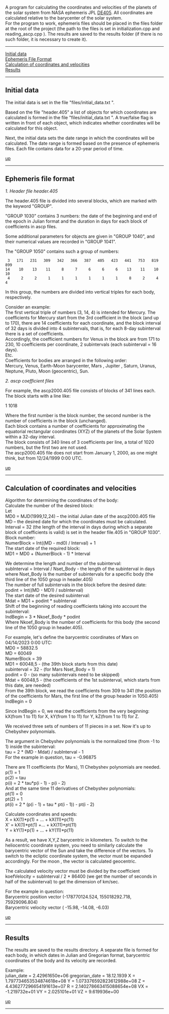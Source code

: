 <a id="start"></a>
A program for calculating the coordinates and velocities of the planets of the solar system from NASA ephemeris JPL [DE405](http://ssd.jpl.nasa.gov/ftp/eph/planets/ascii/de405). All coordinates are calculated relative to the barycenter of the solar system.\
For the program to work, ephemeris files should be placed in the files folder at the root of the project (the path to the files is set in initialization.cpp and reading_ascp.cpp ). The results are saved to the results folder (if there is no such folder, it is necessary to create it).

---

[Initial data](#ch1)\
[Ephemeris File Format](#ch2)\
[Calculation of coordinates and velocities](#ch3)\
[Results](#ch4)

---
<a id="ch1"></a>
## Initial data  

The initial data is set in the file "files/initial_data.txt ".

Based on the file "header.405" a list of objects for which coordinates are calculated is formed in the file "files/initial_data.txt ". A true/false flag is written in front of each object, which indicates whether coordinates will be calculated for this object.

Next, the initial data sets the date range in which the coordinates will be calculated. The date range is formed based on the presence of ephemeris files. Each file contains data for a 20-year period of time.

[up](#start)

---
<a id="ch2"></a>
## Ephemeris file format  

_1. Header file header.405_

The header.405 file is divided into several blocks, which are marked with the keyword "GROUP".

"GROUP 1030" contains 3 numbers: the date of the beginning and end of the epoch in Julian format and the duration in days for each block of coefficients in ascp files.

Some additional parameters for objects are given in "GROUP 1040", and their numerical values are recorded in "GROUP 1041".

The "GROUP 1050" contains such a group of numbers:

     3   171   231   309   342   366   387   405   423   441   753   819   899
    14    10    13    11     8     7     6     6     6    13    11    10    10
     4     2     2     1     1     1     1     1     1     8     2     4     4

In this group, the numbers are divided into vertical triples for each body, respectively.

Consider an example:\
The first vertical triple of numbers (3, 14, 4) is intended for Mercury. The coefficients for Mercury start from the 3rd coefficient in the block (and up to 170), there are 14 coefficients for each coordinate, and the block interval of 32 days is divided into 4 subintervals, that is, for each 8-day
subinterval there is a set of coefficients.\
Accordingly, the coefficient numbers for Venus in the block are from 171 to 230, 10 coefficients per coordinate, 2 subintervals (each subinterval = 16 days).\
Etc.\
Coefficients for bodies are arranged in the following order:\
Mercury, Venus, Earth-Moon barycenter, Mars , Jupiter , Saturn, Uranus, Neptune, Pluto, Moon (geocentric), Sun.

_2. ascp coefficient files_

For example, the ascp2000.405 file consists of blocks of 341 lines each. The block starts with a line like:

1   1018 

Where the first number is the block number, the second number is the number of coefficients in the block (unchanged).\
Each block contains a number of coefficients for approximating the equatorial rectangular coordinates (XYZ) of the planets of the Solar System within a 32-day interval. \
The block consists of 340 lines of 3 coefficients per line, a total of 1020 numbers, but the first two are not used.\
The ascp2000.405 file does not start from January 1, 2000, as one might think, but from 12/24/1999 0:00 UTC.

[up](#start)

---
<a id="ch3"></a>
## Calculation of coordinates and velocities

Algorithm for determining the coordinates of the body:\
Calculate the number of the desired block:\
Let\
MD0 = MJD(1999,12,24) – the initial Julian date of the ascp2000.405 file  
MD – the desired date for which the coordinates must be calculated.\
Interval = 32 (the length of the interval in days during which a separate block of coefficients is valid) is set in the header file.405 in "GROUP 1030".  
Block number:\
NumerBlock =  Int((MD - md0) / Interval) + 1\
The start date of the required block:\
MD1 = MD0 + (NumerBlock - 1) * Interval

We determine the length and number of the subinterval:\
subInterval = Interval / Nset_Body - the length of the subinterval in days\
where Nset_Body is the number of subintervals for a specific body (the third line of the 1050 group in header.405)\
The number of full subintervals in the block before the desired date:\
podint = Int((MD - MD1) / subInterval)  
The start date of the desired subinterval:\
Mdat = MD1 + podint * subInterval\
Shift of the beginning of reading coefficients taking into account the subinterval:\
IndBegin = 3 * Nkoef_Body * podint\
Where Nkoef_Body is the number of coefficients for this body (the second line of the 1050 group in header.405).

For example, let's define the barycentric coordinates of Mars on 04/14/2023 0:00 UTC:\
MD0 = 58832.5\
MD = 60049\
NumerBlock = 39\
MD1 = 60048,5 - (the 39th block starts from this date)\
subinterval = 32 - (for Mars Nset_Body = 1)\
podint = 0 - (so many subintervals need to be skipped)\
Mdat = 60048,5 - (the coefficients of the 1st subinterval, which starts from this date, are needed)\
From the 39th block, we read the coefficients from 309 to 341 (the position of the coefficients for Mars, the first line of the group header in 1050.405)\
IndBegin = 0

Since IndBegin = 0, we read the coefficients from the very beginning: kX(from 1 to 11) for X, kY(from 1 to 11) for Y, kZ(from 1 to 11) for Z.

We received three sets of numbers of 11 pieces in a set. Now it's up to Chebyshev polynomials.

The argument in Chebyshev polynomials is the normalized time (from -1 to 1) inside the subinterval:\
tau = 2 * (MD - Mdat) / subInterval - 1\
For the example in question, tau = -0.96875

There are 11 coefficients (for Mars), 11 Chebyshev polynomials are needed.\
p(1) = 1\
p(2) = tau\
p(i) = 2 * tau*p(i - 1) - p(i - 2)\
And at the same time 11 derivatives of Chebyshev polynomials: \
pt(1) = 0\
pt(2) = 1\
pt(i) = 2 * (p(i - 1) + tau * pt(i - 1)) - pt(i - 2)

Calculate coordinates and speeds:\
X = kX(1)*p(1) + … + kX(11)*p(11)\
X’ = kX(1)*pt(1) +…  + kX(11)*pt(11)\
Y =  kY(1)*p(1) + … + kY(11)*p(11)

As a result, we have X,Y,Z barycentric in kilometers. To switch to the heliocentric coordinate system, you need to similarly calculate the barycentric
vector of the Sun and take the difference of the vectors. To switch to the ecliptic coordinate system, the vector must be expanded accordingly. For the moon , the vector is calculated 
geocentric.

The calculated velocity vector must be divided by the coefficient koefVelocity = subInterval / 2 * 86400 (we get the number of seconds in half of the subinterval) to get the dimension of km/sec.

For the example in question:\
Barycentric position vector (-178770124.524, 155018292.718, 75929096.804)\
Barycentric velocity vector ( -15.98, -14.08, -6.03)  

[up](#start)

---
<a id="ch4"></a>
## Results  

The results are saved to the results directory. A separate file is formed for each body, in which dates in Julian and Gregorian format, barycentric coordinates of the body and its velocity are recorded.

Example:\
julian_date = 2.42961650e+06 gregorian_date = 18.12.1939 X = 1.797734653534874618e+08   Y = 1.073376592823612988e+08   Z = 4.436277296654191613e+07   R = 2.140278663415088654e+08   VX = -1.219732e+01   VY = 2.025101e+01    VZ = 9.619936e+00

[up](#start)

---
